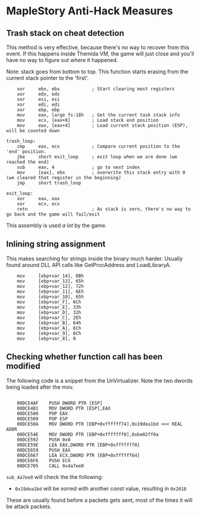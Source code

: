 # MapleStory Anti-Hack Measures

## Trash stack on cheat detection
This method is very effective, because there's no way to recover from this event.
If this happens inside Themida VM, the game will just close and you'll have no way to figure out where it happened.

Note: stack goes from bottom to top. This function starts erasing from the current stack pointer to the 'first'.
```
	xor     ebx, ebx			; Start clearing most registers
	xor     edx, edx
	xor     esi, esi
	xor     edi, edi
	xor     ebp, ebp
	mov     eax, large fs:18h	; Get the current task stack info
	mov     ecx, [eax+8]		; Load stack end position
	mov     eax, [eax+4]		; Load current stack position (ESP), will be counted down

trash_loop:
	cmp     eax, ecx			; Compare current position to the 'end' position.
	jbe     short exit_loop		; exit loop when we are done (we reached the end)
	sub     eax, 4				; go to next index
	mov     [eax], ebx			; overwrite this stack entry with 0 (we cleared that register in the beginning)
	jmp     short trash_loop

exit_loop:
	xor     eax, eax
	xor     ecx, ecx
	retn						; As stack is zero, there's no way to go back and the game will fail/exit
```

This assembly is used _a lot_ by the game.

## Inlining string assignment
This makes searching for strings inside the binary much harder. Usually found around DLL API calls like GetProcAddress and LoadLibraryA.
```
	mov     [ebp+var_14], 6Bh
	mov     [ebp+var_13], 65h
	mov     [ebp+var_12], 72h
	mov     [ebp+var_11], 6Eh
	mov     [ebp+var_10], 65h
	mov     [ebp+var_F], 6Ch
	mov     [ebp+var_E], 33h
	mov     [ebp+var_D], 32h
	mov     [ebp+var_C], 2Eh
	mov     [ebp+var_B], 64h
	mov     [ebp+var_A], 6Ch
	mov     [ebp+var_9], 6Ch
	mov     [ebp+var_8], 0
```

## Checking whether function call has been modified

The following code is a snippet from the UnVirtualizer. Note the two dwords being loaded after the mov.
```

	00DCE4AF	PUSH DWORD PTR [ESP]
	00DCE4B1	MOV DWORD PTR [ESP],EAX
	00DCE500	POP EAX
	00DCE509	POP ESP
	00DCE50A	MOV DWORD PTR [EBP+0xffffff74],0x19dea1bd <<< REAL ADDR
	00DCE54E	MOV DWORD PTR [EBP+0xfffffff0],0xbe02ff0a
	00DCE592	PUSH 0x0
	00DCE59E	LEA EAX,DWORD PTR [EBP+0xfffffff0]
	00DCE659	PUSH EAX
	00DCE667	LEA ECX,DWORD PTR [EBP+0xffffff64]
	00DCE6F6	PUSH ECX
	00DCE705	CALL 0x4a7ee0
```

`sub_4a7ee0` will check the the following:
- `0x19dea1bd` will be xorred with another const value, resulting in `0x2010`


These are usually found before a packets gets sent, most of the times it will be attack packets.